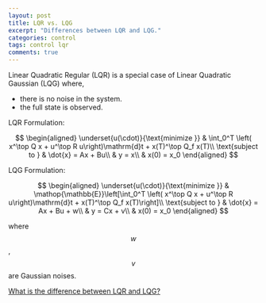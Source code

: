 ```yaml
---
layout: post
title: LQR vs. LQG
excerpt: "Differences between LQR and LQG."
categories: control
tags: control lqr
comments: true
---
```


Linear Quadratic Regular (LQR) is a special case of Linear Quadratic Gaussian (LQG) where,
- there is no noise in the system.
- the full state is observed.

LQR Formulation:

$$
\begin{aligned}
\underset{u(\cdot)}{\text{minimize }}
& \int_0^T \left( x^\top Q x + u^\top R u\right)\mathrm{d}t + x(T)^\top Q_f x(T)\\
\text{subject to }
& \dot{x} = Ax + Bu\\
& y = x\\
& x(0) = x_0
\end{aligned}
$$

LQG Formulation:

$$
\begin{aligned}
\underset{u(\cdot)}{\text{minimize }}
& \mathop{\mathbb{E}}\left[\int_0^T \left( x^\top Q x + u^\top R u\right)\mathrm{d}t + x(T)^\top Q_f x(T)\right]\\
\text{subject to }
& \dot{x} = Ax + Bu + w\\
& y = Cx + v\\
& x(0) = x_0
\end{aligned}
$$

where $$w$$, $$v$$ are Gaussian noises.

[What is the difference between LQR and LQG?](https://www.quora.com/What-is-the-difference-between-LQR-and-LQG)